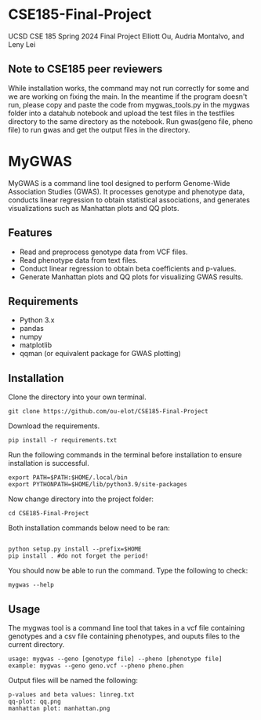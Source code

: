 # CSE185-Final-Project
UCSD CSE 185 Spring 2024 Final Project Elliott Ou, Audria Montalvo, and Leny Lei

## Note to CSE185 peer reviewers
While installation works, the command may not run correctly for some and we are working on fixing the main. In the meantime if the program doesn't run, please copy and paste the code from mygwas_tools.py in the mygwas folder into a datahub notebook and upload the test files in the testfiles directory to the same directory as the notebook. Run gwas(geno file, pheno file) to run gwas and get the output files in the directory. 

# MyGWAS

MyGWAS is a command line tool designed to perform Genome-Wide Association Studies (GWAS). It processes genotype and phenotype data, conducts linear regression to obtain statistical associations, and generates visualizations such as Manhattan plots and QQ plots.

## Features
- Read and preprocess genotype data from VCF files.
- Read phenotype data from text files.
- Conduct linear regression to obtain beta coefficients and p-values.
- Generate Manhattan plots and QQ plots for visualizing GWAS results.

## Requirements
- Python 3.x
- pandas
- numpy
- matplotlib
- qqman (or equivalent package for GWAS plotting)

## Installation
Clone the directory into your own terminal. 
```
git clone https://github.com/ou-elot/CSE185-Final-Project
```

Download the requirements.
```
pip install -r requirements.txt
```

Run the following commands in the terminal before installation to ensure installation is successful.
```
export PATH=$PATH:$HOME/.local/bin
export PYTHONPATH=$HOME/lib/python3.9/site-packages
```
Now change directory into the project folder:
```
cd CSE185-Final-Project
```
Both installation commands below need to be ran:
```

python setup.py install --prefix=$HOME
pip install . #do not forget the period!
```

You should now be able to run the command. Type the following to check:
```
mygwas --help
```
## Usage
The mygwas tool is a command line tool that takes in a vcf file containing genotypes and a csv file containing phenotypes, and ouputs files to the current directory.
```
usage: mygwas --geno [genotype file] --pheno [phenotype file] 
example: mygwas --geno geno.vcf --pheno pheno.phen
```
Output files will be named the following:
```
p-values and beta values: linreg.txt
qq-plot: qq.png
manhattan plot: manhattan.png
```
